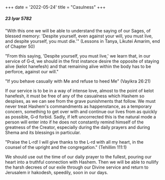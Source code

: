 +++
date = '2022-05-24'
title = "Casulness"
+++

##### 23 Iyar 5782

"With this one we will be able to understand the saying of our Sages, of blessed memory: 'Despite yourself, even against your will, you must live, and despite yourself, you must die.'" (Lessons in Tanya, Likutei Amarim, end of Chapter 50)

"From this saying, 'Despite yourself, you must live,' we learn that, in our service of G‑d, we should in the first instance desire the opposite of staying alive (kelot hanefesh) and that remaining alive within the body has to be perforce, against our will."

"If you behave casually with Me and refuse to heed Me" (Vayikra 26:21)

If our service is to be in a way of intense love, almost to the point of kelot hanefesh, it must be free of any of the casualness which Hashem so despises, as we can see from the grave punishments that follow. We must never treat Hashem's commandments as happenstance, as a temporary concern, something to get over with and continue our lives from as quickly as possible, G‑d forbid. Sadly, if left uncorrected this is the natural mode a person will enter into if he does not constantly remind himself of the greatness of the Creator, especially during the daily prayers and during Shema and its blessings in particular.

"Praise the L‑rd! I will give thanks to the L‑rd with all my heart, in the counsel of the upright and the congregation." (Tehillim 111:1)

We should use out the time of our daily prayer to the fullest, pouring our heart into a truthful connection with Hashem. Then we will be able to nullify the harsh decrees of our exile through our Divine service and return to Jerusalem ir hakodesh, speedily, soon in our days.
